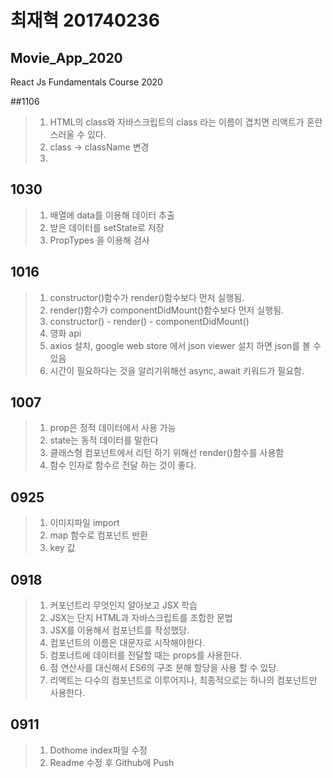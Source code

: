 # 최재혁 201740236
## Movie_App_2020

React Js Fundamentals Course 2020

##1106
>1. HTML의 class와 자바스크립트의 class 라는 이름이 겹치면 리액트가 혼란스러울 수 있다.
>2. class -> className 변경
>3.


## 1030
>1. 배열에 data를 이용해 데이터 추출
>2. 받은 데이터를 setState로 저장
>3. PropTypes 을 이용해 검사

## 1016
>1. constructor()함수가 render()함수보다 먼저 실행됨.
>2. render()함수가 componentDidMount()함수보다 먼저 실행됨.
>3. constructor() - render() - componentDidMount()
>4. 영화 api
>5. axios 설치, google web store 에서 json viewer 설치 하면    json를 볼 수 있음
>6. 시간이 필요하다는 것을 알리기위해선 async, await 키워드가 필요함.


## 1007
>1. prop은 정적 데이터에서 사용 가능
>2. state는 동적 데이터를 말한다
>3. 클래스형 컴포넌트에서 리턴 하기 위해선 render()함수를 사용함
>4. 함수 인자로 함수르 전달 하는 것이 좋다.


## 0925
>1. 이미지파일 import
>2. map 함수로 컴포넌트 반환
>3. key 값


## 0918
>1. 커포넌트리 무엇인지 알아보고 JSX 학습
>2. JSX는 단지 HTML과 자바스크립트를 조합한 문법
>3. JSX를 이용해서 컴포넌트를 작성했당.
>4. 컴포넌트의 이름은 대문자로 시작해야한다.
>5. 컴포너트에 데이터를 전달할 때는 props를 사용한다.
>6. 점 연산사를 대신해서 ES6의 구조 분해 할당을 사용 할 수 있당.
>7. 리액트는 다수의 컴포넌트로 이루어지나, 최종적으로는 하나의 컴포넌트만 사용한다.

## 0911
>1. Dothome index파일 수정
>2. Readme 수정 후 Github에 Push

